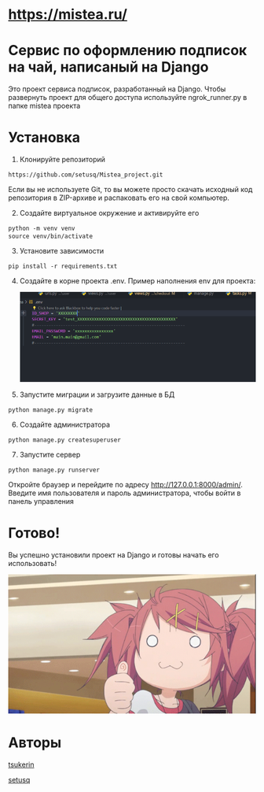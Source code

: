 # https://mistea.ru/

# Сервис по оформлению подписок на чай, написаный на Django

Это проект сервиса подписок, разработанный на Django.
Чтобы развернуть проект для общего доступа используйте ngrok_runner.py в папке mistea проекта

# Установка

1. Клонируйте репозиторий

```
https://github.com/setusq/Mistea_project.git

```

Если вы не используете Git, то вы можете просто скачать исходный код репозитория в ZIP-архиве и распаковать его на свой компьютер.

2. Создайте виртуальное окружение и активируйте его

```
python -m venv venv
source venv/bin/activate
```

3. Установите зависимости

```
pip install -r requirements.txt
```

4. Создайте в корне проекта .env. Пример наполнения env для проекта:

   ![1702753752844](image/README/1702753752844.png)
5. Запустите миграции и загрузите данные в БД

```
python manage.py migrate
```

6. Создайте администратора

```
python manage.py createsuperuser
```

7. Запустите сервер

```
python manage.py runserver
```

Откройте браузер и перейдите по адресу http://127.0.0.1:8000/admin/. Введите имя пользователя и пароль администратора, чтобы войти в панель управления

# Готово!

Вы успешно установили проект на Django и готовы начать его использовать!

![1702753800284](image/README/1702753800284.png)

# Авторы

[tsukerin](https://github.com/tsukerin)

[setusq](https://github.com/setusq)

